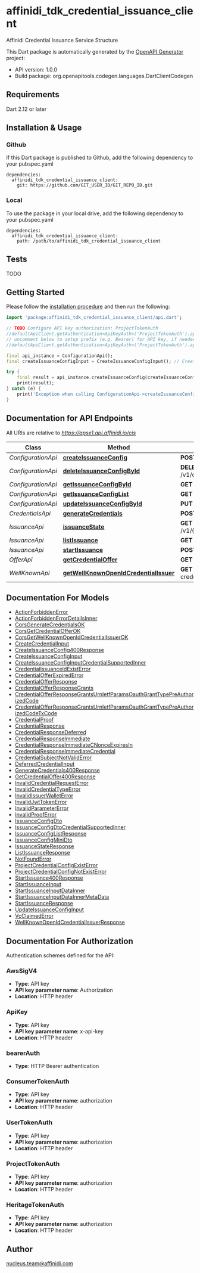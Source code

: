 # affinidi_tdk_credential_issuance_client

Affinidi Credential Issuance Service Structure

This Dart package is automatically generated by the [OpenAPI Generator](https://openapi-generator.tech) project:

- API version: 1.0.0
- Build package: org.openapitools.codegen.languages.DartClientCodegen

## Requirements

Dart 2.12 or later

## Installation & Usage

### Github

If this Dart package is published to Github, add the following dependency to your pubspec.yaml

```
dependencies:
  affinidi_tdk_credential_issuance_client:
    git: https://github.com/GIT_USER_ID/GIT_REPO_ID.git
```

### Local

To use the package in your local drive, add the following dependency to your pubspec.yaml

```
dependencies:
  affinidi_tdk_credential_issuance_client:
    path: /path/to/affinidi_tdk_credential_issuance_client
```

## Tests

TODO

## Getting Started

Please follow the [installation procedure](#installation--usage) and then run the following:

```dart
import 'package:affinidi_tdk_credential_issuance_client/api.dart';

// TODO Configure API key authorization: ProjectTokenAuth
//defaultApiClient.getAuthentication<ApiKeyAuth>('ProjectTokenAuth').apiKey = 'YOUR_API_KEY';
// uncomment below to setup prefix (e.g. Bearer) for API key, if needed
//defaultApiClient.getAuthentication<ApiKeyAuth>('ProjectTokenAuth').apiKeyPrefix = 'Bearer';

final api_instance = ConfigurationApi();
final createIssuanceConfigInput = CreateIssuanceConfigInput(); // CreateIssuanceConfigInput | Request body of create configuration

try {
    final result = api_instance.createIssuanceConfig(createIssuanceConfigInput);
    print(result);
} catch (e) {
    print('Exception when calling ConfigurationApi->createIssuanceConfig: $e\n');
}

```

## Documentation for API Endpoints

All URIs are relative to *https://apse1.api.affinidi.io/cis*

| Class              | Method                                                                                            | HTTP request                                                 | Description |
| ------------------ | ------------------------------------------------------------------------------------------------- | ------------------------------------------------------------ | ----------- |
| _ConfigurationApi_ | [**createIssuanceConfig**](doc//ConfigurationApi.md#createissuanceconfig)                         | **POST** /v1/configurations                                  |
| _ConfigurationApi_ | [**deleteIssuanceConfigById**](doc//ConfigurationApi.md#deleteissuanceconfigbyid)                 | **DELETE** /v1/configurations/{configurationId}              |
| _ConfigurationApi_ | [**getIssuanceConfigById**](doc//ConfigurationApi.md#getissuanceconfigbyid)                       | **GET** /v1/configurations/{configurationId}                 |
| _ConfigurationApi_ | [**getIssuanceConfigList**](doc//ConfigurationApi.md#getissuanceconfiglist)                       | **GET** /v1/configurations                                   |
| _ConfigurationApi_ | [**updateIssuanceConfigById**](doc//ConfigurationApi.md#updateissuanceconfigbyid)                 | **PUT** /v1/configurations/{configurationId}                 |
| _CredentialsApi_   | [**generateCredentials**](doc//CredentialsApi.md#generatecredentials)                             | **POST** /v1/{projectId}/credential                          |
| _IssuanceApi_      | [**issuanceState**](doc//IssuanceApi.md#issuancestate)                                            | **GET** /v1/{projectId}/issuance/state/{issuanceId}          |
| _IssuanceApi_      | [**listIssuance**](doc//IssuanceApi.md#listissuance)                                              | **GET** /v1/{projectId}/issuance                             |
| _IssuanceApi_      | [**startIssuance**](doc//IssuanceApi.md#startissuance)                                            | **POST** /v1/{projectId}/issuance/start                      |
| _OfferApi_         | [**getCredentialOffer**](doc//OfferApi.md#getcredentialoffer)                                     | **GET** /v1/{projectId}/offers/{issuanceId}                  |
| _WellKnownApi_     | [**getWellKnownOpenIdCredentialIssuer**](doc//WellKnownApi.md#getwellknownopenidcredentialissuer) | **GET** /v1/{projectId}/.well-known/openid-credential-issuer |

## Documentation For Models

- [ActionForbiddenError](doc//ActionForbiddenError.md)
- [ActionForbiddenErrorDetailsInner](doc//ActionForbiddenErrorDetailsInner.md)
- [CorsGenerateCredentialsOK](doc//CorsGenerateCredentialsOK.md)
- [CorsGetCredentialOfferOK](doc//CorsGetCredentialOfferOK.md)
- [CorsGetWellKnownOpenIdCredentialIssuerOK](doc//CorsGetWellKnownOpenIdCredentialIssuerOK.md)
- [CreateCredentialInput](doc//CreateCredentialInput.md)
- [CreateIssuanceConfig400Response](doc//CreateIssuanceConfig400Response.md)
- [CreateIssuanceConfigInput](doc//CreateIssuanceConfigInput.md)
- [CreateIssuanceConfigInputCredentialSupportedInner](doc//CreateIssuanceConfigInputCredentialSupportedInner.md)
- [CredentialIssuanceIdExistError](doc//CredentialIssuanceIdExistError.md)
- [CredentialOfferExpiredError](doc//CredentialOfferExpiredError.md)
- [CredentialOfferResponse](doc//CredentialOfferResponse.md)
- [CredentialOfferResponseGrants](doc//CredentialOfferResponseGrants.md)
- [CredentialOfferResponseGrantsUrnIetfParamsOauthGrantTypePreAuthorizedCode](doc//CredentialOfferResponseGrantsUrnIetfParamsOauthGrantTypePreAuthorizedCode.md)
- [CredentialOfferResponseGrantsUrnIetfParamsOauthGrantTypePreAuthorizedCodeTxCode](doc//CredentialOfferResponseGrantsUrnIetfParamsOauthGrantTypePreAuthorizedCodeTxCode.md)
- [CredentialProof](doc//CredentialProof.md)
- [CredentialResponse](doc//CredentialResponse.md)
- [CredentialResponseDeferred](doc//CredentialResponseDeferred.md)
- [CredentialResponseImmediate](doc//CredentialResponseImmediate.md)
- [CredentialResponseImmediateCNonceExpiresIn](doc//CredentialResponseImmediateCNonceExpiresIn.md)
- [CredentialResponseImmediateCredential](doc//CredentialResponseImmediateCredential.md)
- [CredentialSubjectNotValidError](doc//CredentialSubjectNotValidError.md)
- [DeferredCredentialInput](doc//DeferredCredentialInput.md)
- [GenerateCredentials400Response](doc//GenerateCredentials400Response.md)
- [GetCredentialOffer400Response](doc//GetCredentialOffer400Response.md)
- [InvalidCredentialRequestError](doc//InvalidCredentialRequestError.md)
- [InvalidCredentialTypeError](doc//InvalidCredentialTypeError.md)
- [InvalidIssuerWalletError](doc//InvalidIssuerWalletError.md)
- [InvalidJwtTokenError](doc//InvalidJwtTokenError.md)
- [InvalidParameterError](doc//InvalidParameterError.md)
- [InvalidProofError](doc//InvalidProofError.md)
- [IssuanceConfigDto](doc//IssuanceConfigDto.md)
- [IssuanceConfigDtoCredentialSupportedInner](doc//IssuanceConfigDtoCredentialSupportedInner.md)
- [IssuanceConfigListResponse](doc//IssuanceConfigListResponse.md)
- [IssuanceConfigMiniDto](doc//IssuanceConfigMiniDto.md)
- [IssuanceStateResponse](doc//IssuanceStateResponse.md)
- [ListIssuanceResponse](doc//ListIssuanceResponse.md)
- [NotFoundError](doc//NotFoundError.md)
- [ProjectCredentialConfigExistError](doc//ProjectCredentialConfigExistError.md)
- [ProjectCredentialConfigNotExistError](doc//ProjectCredentialConfigNotExistError.md)
- [StartIssuance400Response](doc//StartIssuance400Response.md)
- [StartIssuanceInput](doc//StartIssuanceInput.md)
- [StartIssuanceInputDataInner](doc//StartIssuanceInputDataInner.md)
- [StartIssuanceInputDataInnerMetaData](doc//StartIssuanceInputDataInnerMetaData.md)
- [StartIssuanceResponse](doc//StartIssuanceResponse.md)
- [UpdateIssuanceConfigInput](doc//UpdateIssuanceConfigInput.md)
- [VcClaimedError](doc//VcClaimedError.md)
- [WellKnownOpenIdCredentialIssuerResponse](doc//WellKnownOpenIdCredentialIssuerResponse.md)

## Documentation For Authorization

Authentication schemes defined for the API:

### AwsSigV4

- **Type**: API key
- **API key parameter name**: Authorization
- **Location**: HTTP header

### ApiKey

- **Type**: API key
- **API key parameter name**: x-api-key
- **Location**: HTTP header

### bearerAuth

- **Type**: HTTP Bearer authentication

### ConsumerTokenAuth

- **Type**: API key
- **API key parameter name**: authorization
- **Location**: HTTP header

### UserTokenAuth

- **Type**: API key
- **API key parameter name**: authorization
- **Location**: HTTP header

### ProjectTokenAuth

- **Type**: API key
- **API key parameter name**: authorization
- **Location**: HTTP header

### HeritageTokenAuth

- **Type**: API key
- **API key parameter name**: authorization
- **Location**: HTTP header

## Author

nucleus.team@affinidi.com
